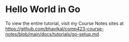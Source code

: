 # Hello World in Go
To view the entire tutorial, visit my Course Notes sites at https://github.com/bhavikal/comp423-course-notes/blob/main/docs/tutorials/go-setup.md.
